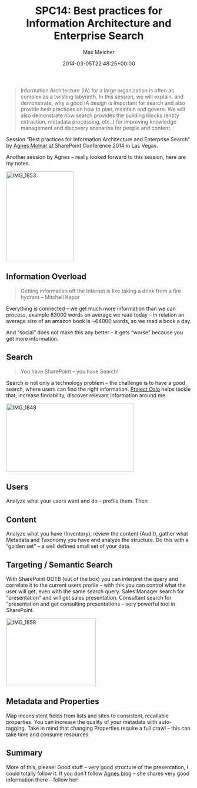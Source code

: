 ﻿---
title: 'SPC14: Best practices for Information Architecture and Enterprise Search'
author: Max Melcher
aliases:
   - "/post/2014-03-05-spc14-best-practices-information-architecture-enterprise-search/"
2014: "03"
type: post
date: 2014-03-05T22:48:25+00:00
url: /2014/03/spc14-best-practices-information-architecture-enterprise-search/
yourls_shorturl:
  - http://melcher.it/s/2a
categories:
  - Apps
  - Conference
  - Information Architecture
  - ITPro
  - Office 365
  - Search
  - SharePoint 2013

---
> Information Architecture (IA) for a large organization is often as complex as a twisting labyrinth. In this session, we will explain, and demonstrate, why a good IA design is important for search and also provide best practices on how to plan, maintain and govern. We will also demonstrate how search provides the building blocks (entity extraction, metadata processing, etc..) for improving knowledge management and discovery scenarios for people and content.

Session “Best practices for Information Architecture and Enterprise Search” by [Agnes Molnar][1] at SharePoint Conference 2014 in Las Vegas.

Another session by Agnes – really looked forward to this session, here are my notes.

[<img style="background-image: none; padding-top: 0px; padding-left: 0px; display: inline; padding-right: 0px; border-width: 0px;" title="IMG_1853" alt="IMG_1853" src="http://melcher.it/wp-content/uploads/IMG_1853_thumb.jpg" width="184" height="244" border="0" />][2]

## Information Overload

> Getting information off the Internet is like taking a drink from a fire hydrant – Mitchell Kapor

Everything is connected – we get much more information than we can process, example 63000 words on average we read today – in relation an average size of an amazon book is ~64000 words, so we read a book a day.

And “social” does not make this any better – it gets “worse” because you get more information.

## Search

> You have SharePoint – you have Search!

Search is not only a technology problem – the challenge is to have a good search, where users can find the right information. [Project Oslo][3] helps tackle that, increase findability, discover relevant information around me.

[<img style="background-image: none; padding-top: 0px; padding-left: 0px; display: inline; padding-right: 0px; border-width: 0px;" title="IMG_1848" alt="IMG_1848" src="http://melcher.it/wp-content/uploads/IMG_1848_thumb.jpg" width="348" height="185" border="0" />][4]

## Users

Analyze what your users want and do – profile them. Then

## Content

Analyze what you have (Inventory), review the content (Audit), gather what Metadata and Taxonomy you have and analyze the structure. Do this with a “golden set” – a well defined small set of your data.

## Targeting / Semantic Search

With SharePoint OOTB (out of the box) you can interpret the query and correlate it to the current users profile – with this you can control what the user will get, even with the same search query. Sales Manager search for “presentation” and will get sales presentation. Consultant search for “presentation and get consulting presentations – very powerful tool in SharePoint.

[<img style="background-image: none; padding-top: 0px; padding-left: 0px; display: inline; padding-right: 0px; border: 0px;" title="IMG_1858" alt="IMG_1858" src="http://melcher.it/wp-content/uploads/IMG_1858_thumb.jpg" width="244" height="184" border="0" />][5]

## Metadata and Properties

Map inconsistent fields from lists and sites to consistent, recallable properties. You can increase the quality of your metadata with auto-tagging. Take in mind that changing Properties require a full crawl – this can take time and consume resources.

## Summary

More of this, please! Good stuff – very good structure of the presentation, I could totally follow it. If you don’t follow [Agnes blog][6] – she shares very good information there – follow her!

 [1]: https://twitter.com/molnaragnes
 [2]: http://melcher.it/wp-content/uploads/IMG_1853.jpg
 [3]: http://melcher.it/?p=1177
 [4]: http://melcher.it/wp-content/uploads/IMG_1848.jpg
 [5]: http://melcher.it/wp-content/uploads/IMG_1858.jpg
 [6]: http://aghy.hu/
